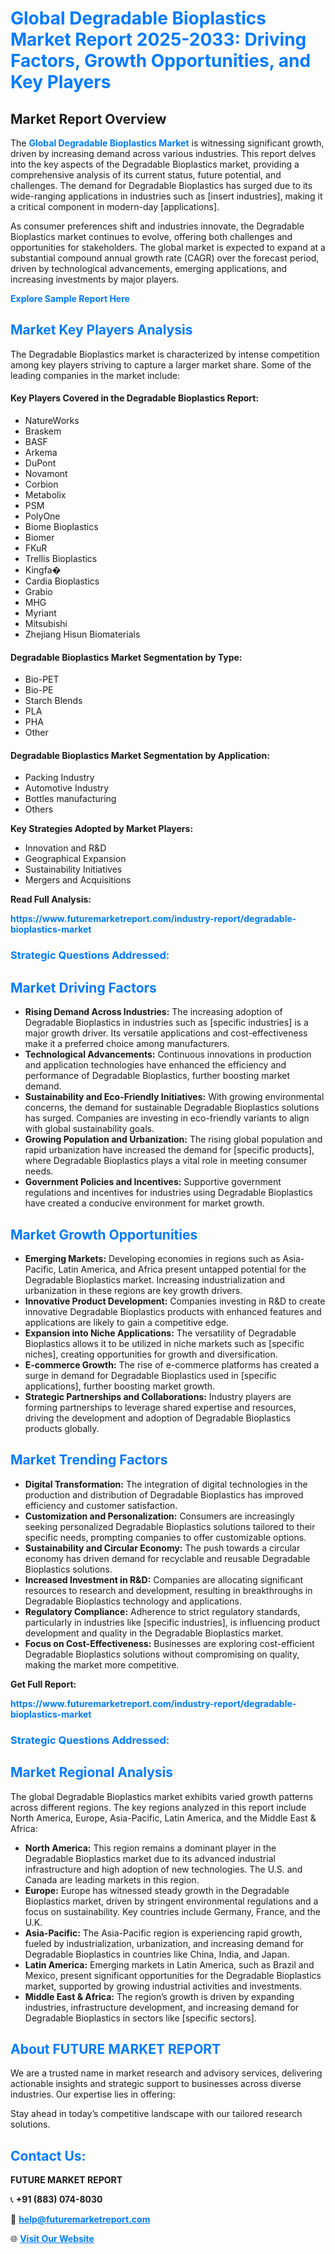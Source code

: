 <h1 style="color: #007BFF;">Global Degradable Bioplastics Market Report 2025-2033: Driving Factors, Growth Opportunities, and Key Players</h1>

<section id="overview">
<h2>Market Report Overview</h2>
<p>The <a href="https://www.futuremarketreport.com/industry-report/degradable-bioplastics-market" style="color: #007BFF; text-decoration: none;"><strong>Global Degradable Bioplastics Market</strong></a> is witnessing significant growth, driven by increasing demand across various industries. This report delves into the key aspects of the Degradable Bioplastics market, providing a comprehensive analysis of its current status, future potential, and challenges. The demand for Degradable Bioplastics has surged due to its wide-ranging applications in industries such as [insert industries], making it a critical component in modern-day [applications].</p>
<p>As consumer preferences shift and industries innovate, the Degradable Bioplastics market continues to evolve, offering both challenges and opportunities for stakeholders. The global market is expected to expand at a substantial compound annual growth rate (CAGR) over the forecast period, driven by technological advancements, emerging applications, and increasing investments by major players.</p>
</section>

<section id="overview">
<p><a href="https://www.futuremarketreport.com/request-sample/reportId=90734" style="color: #007BFF; text-decoration: none;"><strong>Explore Sample Report Here</strong></a></p>
</section>

<section id="key-players">
<h2 style="color: #007BFF;">Market Key Players Analysis</h2>
<p>The Degradable Bioplastics market is characterized by intense competition among key players striving to capture a larger market share. Some of the leading companies in the market include:</p>
<h4>Key Players Covered in the Degradable Bioplastics Report:</h4>
<ul><li>NatureWorks</li><li>Braskem</li><li>BASF</li><li>Arkema</li><li>DuPont</li><li>Novamont</li><li>Corbion</li><li>Metabolix</li><li>PSM</li><li>PolyOne</li><li>Biome Bioplastics</li><li>Biomer</li><li>FKuR</li><li>Trellis Bioplastics</li><li>Kingfa�</li><li>Cardia Bioplastics</li><li>Grabio</li><li>MHG</li><li>Myriant</li><li>Mitsubishi</li><li>Zhejiang Hisun Biomaterials</li></ul>
<h4>Degradable Bioplastics Market Segmentation by Type:</h4>
<ul><li>Bio-PET</li><li>Bio-PE</li><li>Starch Blends</li><li>PLA</li><li>PHA</li><li>Other</li></ul>

<h4>Degradable Bioplastics Market Segmentation by Application:</h4>
<ul><li>Packing Industry</li><li>Automotive Industry</li><li>Bottles manufacturing</li><li>Others</li></ul>
<p><strong>Key Strategies Adopted by Market Players:</strong></p>
<ul>
<li>Innovation and R&D</li>
<li>Geographical Expansion</li>
<li>Sustainability Initiatives</li>
<li>Mergers and Acquisitions</li>
</ul>
</section>

<section>
<p><strong>Read Full Analysis: </strong></p><a href="https://www.futuremarketreport.com/industry-report/degradable-bioplastics-market" style="color: #007BFF; text-decoration: none;"><strong>https://www.futuremarketreport.com/industry-report/degradable-bioplastics-market</strong></a>
<h3 style="color: #007BFF;">Strategic Questions Addressed:</h3>
</section>

<section id="driving-factors">
<h2 style="color: #007BFF;">Market Driving Factors</h2>
<ul>
<li><strong>Rising Demand Across Industries:</strong> The increasing adoption of Degradable Bioplastics in industries such as [specific industries] is a major growth driver. Its versatile applications and cost-effectiveness make it a preferred choice among manufacturers.</li>
<li><strong>Technological Advancements:</strong> Continuous innovations in production and application technologies have enhanced the efficiency and performance of Degradable Bioplastics, further boosting market demand.</li>
<li><strong>Sustainability and Eco-Friendly Initiatives:</strong> With growing environmental concerns, the demand for sustainable Degradable Bioplastics solutions has surged. Companies are investing in eco-friendly variants to align with global sustainability goals.</li>
<li><strong>Growing Population and Urbanization:</strong> The rising global population and rapid urbanization have increased the demand for [specific products], where Degradable Bioplastics plays a vital role in meeting consumer needs.</li>
<li><strong>Government Policies and Incentives:</strong> Supportive government regulations and incentives for industries using Degradable Bioplastics have created a conducive environment for market growth.</li>
</ul>
</section>

<section id="growth-opportunities">
<h2 style="color: #007BFF;">Market Growth Opportunities</h2>
<ul>
<li><strong>Emerging Markets:</strong> Developing economies in regions such as Asia-Pacific, Latin America, and Africa present untapped potential for the Degradable Bioplastics market. Increasing industrialization and urbanization in these regions are key growth drivers.</li>
<li><strong>Innovative Product Development:</strong> Companies investing in R&D to create innovative Degradable Bioplastics products with enhanced features and applications are likely to gain a competitive edge.</li>
<li><strong>Expansion into Niche Applications:</strong> The versatility of Degradable Bioplastics allows it to be utilized in niche markets such as [specific niches], creating opportunities for growth and diversification.</li>
<li><strong>E-commerce Growth:</strong> The rise of e-commerce platforms has created a surge in demand for Degradable Bioplastics used in [specific applications], further boosting market growth.</li>
<li><strong>Strategic Partnerships and Collaborations:</strong> Industry players are forming partnerships to leverage shared expertise and resources, driving the development and adoption of Degradable Bioplastics products globally.</li>
</ul>
</section>

<section id="trending-factors">
<h2 style="color: #007BFF;">Market Trending Factors</h2>
<ul>
<li><strong>Digital Transformation:</strong> The integration of digital technologies in the production and distribution of Degradable Bioplastics has improved efficiency and customer satisfaction.</li>
<li><strong>Customization and Personalization:</strong> Consumers are increasingly seeking personalized Degradable Bioplastics solutions tailored to their specific needs, prompting companies to offer customizable options.</li>
<li><strong>Sustainability and Circular Economy:</strong> The push towards a circular economy has driven demand for recyclable and reusable Degradable Bioplastics solutions.</li>
<li><strong>Increased Investment in R&D:</strong> Companies are allocating significant resources to research and development, resulting in breakthroughs in Degradable Bioplastics technology and applications.</li>
<li><strong>Regulatory Compliance:</strong> Adherence to strict regulatory standards, particularly in industries like [specific industries], is influencing product development and quality in the Degradable Bioplastics market.</li>
<li><strong>Focus on Cost-Effectiveness:</strong> Businesses are exploring cost-efficient Degradable Bioplastics solutions without compromising on quality, making the market more competitive.</li>
</ul>
</section>

<section>
<p><strong>Get Full Report: </strong></p><a href="https://www.futuremarketreport.com/industry-report/degradable-bioplastics-market" style="color: #007BFF; text-decoration: none;"><strong>https://www.futuremarketreport.com/industry-report/degradable-bioplastics-market</strong></a>
<h3 style="color: #007BFF;">Strategic Questions Addressed:</h3>
</section>


<section id="regional-analysis">
<h2 style="color: #007BFF;">Market Regional Analysis</h2>
<p>The global Degradable Bioplastics market exhibits varied growth patterns across different regions. The key regions analyzed in this report include North America, Europe, Asia-Pacific, Latin America, and the Middle East & Africa:</p>
<ul>
<li><strong>North America:</strong> This region remains a dominant player in the Degradable Bioplastics market due to its advanced industrial infrastructure and high adoption of new technologies. The U.S. and Canada are leading markets in this region.</li>
<li><strong>Europe:</strong> Europe has witnessed steady growth in the Degradable Bioplastics market, driven by stringent environmental regulations and a focus on sustainability. Key countries include Germany, France, and the U.K.</li>
<li><strong>Asia-Pacific:</strong> The Asia-Pacific region is experiencing rapid growth, fueled by industrialization, urbanization, and increasing demand for Degradable Bioplastics in countries like China, India, and Japan.</li>
<li><strong>Latin America:</strong> Emerging markets in Latin America, such as Brazil and Mexico, present significant opportunities for the Degradable Bioplastics market, supported by growing industrial activities and investments.</li>
<li><strong>Middle East & Africa:</strong> The region’s growth is driven by expanding industries, infrastructure development, and increasing demand for Degradable Bioplastics in sectors like [specific sectors].</li>
</ul>
</section>

<footer>
<h2 style="color: #007BFF;">About FUTURE MARKET REPORT</h2>
<p>We are a trusted name in market research and advisory services, delivering actionable insights and strategic support to businesses across diverse industries. Our expertise lies in offering:</p>

<p>Stay ahead in today’s competitive landscape with our tailored research solutions.</p>

<h2 style="color: #007BFF;">Contact Us:</h2>
<p><strong>FUTURE MARKET REPORT</strong></p>
<p>📞 <strong>+91 (883) 074-8030</strong></p>
<p>📧 <strong><a href="mailto:help@futuremarketreport.com" style="color: #007BFF;">help@futuremarketreport.com</a></strong></p>
<p>🌐 <strong><a href="https://www.futuremarketreport.com/" style="color: #007BFF;">Visit Our Website</a></strong></p>
</footer>